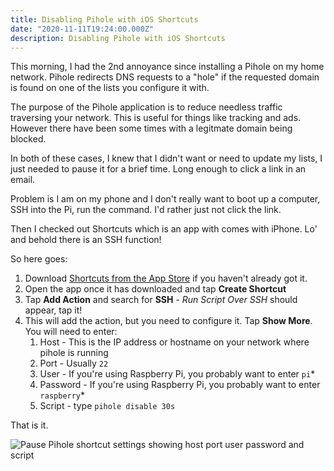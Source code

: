 ```yaml
---
title: Disabling Pihole with iOS Shortcuts
date: "2020-11-11T19:24:00.000Z"
description: Disabling Pihole with iOS Shortcuts
---
```


This morning, I had the 2nd annoyance since installing a Pihole on my home network.
Pihole redirects DNS requests to a "hole" if the requested domain is found on one
of the lists you configure it with.

The purpose of the Pihole application is to reduce needless traffic traversing
your network. This is useful for things like tracking and ads. However there have
been some times with a legitmate domain being blocked.

In both of these cases, I knew that I didn't want or need to update my lists, I
just needed to pause it for a brief time. Long enough to click a link in an email.

Problem is I am on my phone and I don't really want to boot up a computer, SSH
into the Pi, run the command. I'd rather just not click the link.

Then I checked out Shortcuts which is an app with comes with iPhone. Lo' and behold
there is an SSH function!

So here goes:

1. Download [Shortcuts from the App Store](https://apps.apple.com/us/app/shortcuts/id915249334) if you haven't already got it.
2. Open the app once it has downloaded and tap **Create Shortcut**
3. Tap **Add Action** and search for **SSH** - _Run Script Over SSH_ should appear, tap it!
4. This will add the action, but you need to configure it. Tap **Show More**. You will need to enter:
   1. Host - This is the IP address or hostname on your network where pihole is running
   2. Port - Usually `22`
   3. User - If you're using Raspberry Pi, you probably want to enter `pi`\*
   4. Password - If you're using Raspberry Pi, you probably want to enter `raspberry`\*
   5. Script - type `pihole disable 30s`

That is it.

![Pause Pihole shortcut settings showing host port user password and script](https://lh3.googleusercontent.com/RdwUW8n6x5M3aCbBks6BkSXFXwtOs2wD8GylPjKJSbu9lWgPaAOAfEoUOsIkuIp1uzBPCWA8cpc3zPiDQWqf6wjm5e7aFW7edKgmHYTDiBtg4m_eryMDTPNczLQ4n4kHxyasrhePuus=w2400 "iPhone Screenshot of shortcut settings")
